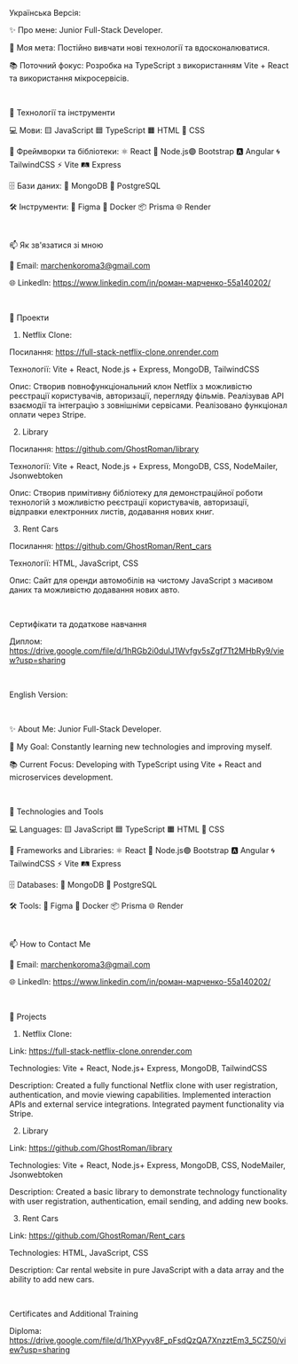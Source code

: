 Українська Версiя:

✨ Про мене: Junior Full-Stack Developer.

🌟 Моя мета: Постійно вивчати нові технології та вдосконалюватися.

📚 Поточний фокус: Розробка на TypeScript з використанням Vite + React та використання мікросервісів.

<br>

🔧 Технології та інструменти

💻 Мови: 🟨 JavaScript 🟦 TypeScript 🟧 HTML 🎨 CSS

🚀 Фреймворки та бібліотеки: ⚛️ React 🌿 Node.js🟣 Bootstrap 🅰️ Angular 🌀 TailwindCSS ⚡ Vite 🛤️ Express

🗄️ Бази даних: 🍃 MongoDB 🐘 PostgreSQL

🛠️ Інструменти: 🎨 Figma 🐳 Docker 📦 Prisma 🌐 Render

<br>

📫 Як зв'язатися зі мною

📧 Email: marchenkoroma3@gmail.com

🌐 LinkedIn: https://www.linkedin.com/in/роман-марченко-55a140202/

<br>

🚀 Проекти

   1. Netflix Clone:

Посилання: https://full-stack-netflix-clone.onrender.com

Технології: Vite + React, Node.js + Express, MongoDB, TailwindCSS

Опис: Створив повнофункціональний клон Netflix з можливістю реєстрації користувачів, авторизації, перегляду фільмів. Реалізував API взаємодії та інтеграцію з зовнішніми сервісами. Реалізовано функціонал оплати через Stripe.

   2. Library

Посилання: https://github.com/GhostRoman/library

Технології: Vite + React, Node.js + Express, MongoDB, CSS, NodeMailer, Jsonwebtoken

Опис: Створив примітивну бібліотеку для демонстраційної роботи технологій з можливістю реєстрації користувачів, авторизації, відправки електронних листів, додавання нових книг.

   3. Rent Cars

Посилання: https://github.com/GhostRoman/Rent_cars

Технології: HTML, JavaScript, CSS

Опис: Сайт для оренди автомобілів на чистому JavaScript з масивом даних та можливістю додавання нових авто.

<br>

Сертифікати та додаткове навчання

Диплом: https://drive.google.com/file/d/1hRGb2i0duIJ1Wvfgv5sZgf7Tt2MHbRy9/view?usp=sharing

<br>

English Version:

<br>

✨ About Me: Junior Full-Stack Developer.

🌟 My Goal: Constantly learning new technologies and improving myself.

📚 Current Focus: Developing with TypeScript using Vite + React and microservices development.

<br>

🔧 Technologies and Tools

💻 Languages: 🟨 JavaScript 🟦 TypeScript 🟧 HTML 🎨 CSS

🚀 Frameworks and Libraries: ⚛️ React 🌿 Node.js🟣 Bootstrap 🅰️ Angular 🌀 TailwindCSS ⚡ Vite 🛤️ Express

🗄️ Databases: 🍃 MongoDB 🐘 PostgreSQL

🛠️ Tools: 🎨 Figma 🐳 Docker 📦 Prisma 🌐 Render

<br>

📫 How to Contact Me

📧 Email: marchenkoroma3@gmail.com

🌐 LinkedIn: https://www.linkedin.com/in/роман-марченко-55a140202/

<br>

🚀 Projects

   1. Netflix Clone:

Link: https://full-stack-netflix-clone.onrender.com

Technologies: Vite + React, Node.js+ Express, MongoDB, TailwindCSS

Description: Created a fully functional Netflix clone with user registration, authentication, and movie viewing capabilities. Implemented interaction APIs and external service integrations. Integrated payment functionality via Stripe.

   2. Library

Link: https://github.com/GhostRoman/library

Technologies: Vite + React, Node.js+ Express, MongoDB, CSS, NodeMailer, Jsonwebtoken

Description: Created a basic library to demonstrate technology functionality with user registration, authentication, email sending, and adding new books.

   3. Rent Cars

Link: https://github.com/GhostRoman/Rent_cars

Technologies: HTML, JavaScript, CSS

Description: Car rental website in pure JavaScript with a data array and the ability to add new cars.

<br>

Certificates and Additional Training

Diploma: https://drive.google.com/file/d/1hXPyyv8F_pFsdQzQA7XnzztEm3_5CZ50/view?usp=sharing

<br>


